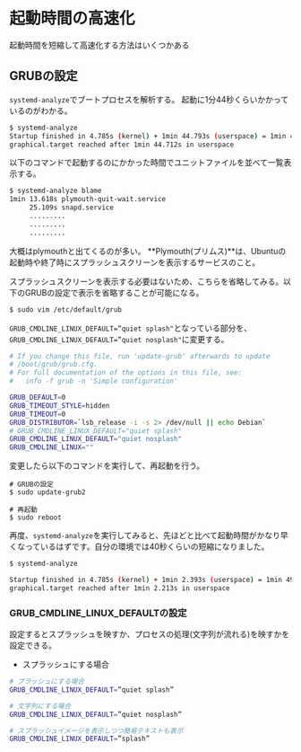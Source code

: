 # 起動時間の高速化

起動時間を短縮して高速化する方法はいくつかある

## GRUBの設定

`systemd-analyze`でブートプロセスを解析する。
起動に1分44秒くらいかかっているのがわかる。

```bash
$ systemd-analyze
Startup finished in 4.785s (kernel) + 1min 44.793s (userspace) = 1min 49.579s 
graphical.target reached after 1min 44.712s in userspace
```

以下のコマンドで起動するのにかかった時間でユニットファイルを並べて一覧表示する。

```bash
$ systemd-analyze blame
1min 13.618s plymouth-quit-wait.service                           
     25.109s snapd.service
     .........
     .........
     .........
```

大概はplymouthと出てくるのが多い。
**Plymouth(プリムス)**は、Ubuntuの起動時や終了時にスプラッシュスクリーンを表示するサービスのこと。

スプラッシュスクリーンを表示する必要はないため、こちらを省略してみる。以下のGRUBの設定で表示を省略することが可能になる。

```bash
$ sudo vim /etc/default/grub
```

`GRUB_CMDLINE_LINUX_DEFAULT=”quiet splash"`となっている部分を、`GRUB_CMDLINE_LINUX_DEFAULT=”quiet nosplash"`に変更する。

```bash
# If you change this file, run 'update-grub' afterwards to update
# /boot/grub/grub.cfg.
# For full documentation of the options in this file, see:
#   info -f grub -n 'Simple configuration'

GRUB_DEFAULT=0
GRUB_TIMEOUT_STYLE=hidden
GRUB_TIMEOUT=0
GRUB_DISTRIBUTOR=`lsb_release -i -s 2> /dev/null || echo Debian`
# GRUB_CMDLINE_LINUX_DEFAULT="quiet splash"
GRUB_CMDLINE_LINUX_DEFAULT="quiet nosplash"
GRUB_CMDLINE_LINUX=""
```

変更したら以下のコマンドを実行して、再起動を行う。

```
# GRUBの設定
$ sudo update-grub2

# 再起動
$ sudo reboot
```

再度、`systemd-analyze`を実行してみると、先ほどと比べて起動時間がかなり早くなっているはずです。自分の環境では40秒くらいの短縮になりました。

```bash
$ systemd-analyze

Startup finished in 4.785s (kernel) + 1min 2.393s (userspace) = 1min 49.579s 
graphical.target reached after 1min 2.213s in userspace
```

### GRUB_CMDLINE_LINUX_DEFAULTの設定

設定するとスプラッシュを映すか、プロセスの処理(文字列が流れる)を映すかを設定できる。

- スプラッシュにする場合

```bash
# プラッシュにする場合
GRUB_CMDLINE_LINUX_DEFAULT=”quiet splash”

# 文字列にする場合
GRUB_CMDLINE_LINUX_DEFAULT=”quiet nosplash”

# スプラッシュイメージを表示しつつ簡易テキストも表示
GRUB_CMDLINE_LINUX_DEFAULT=”splash”
```


